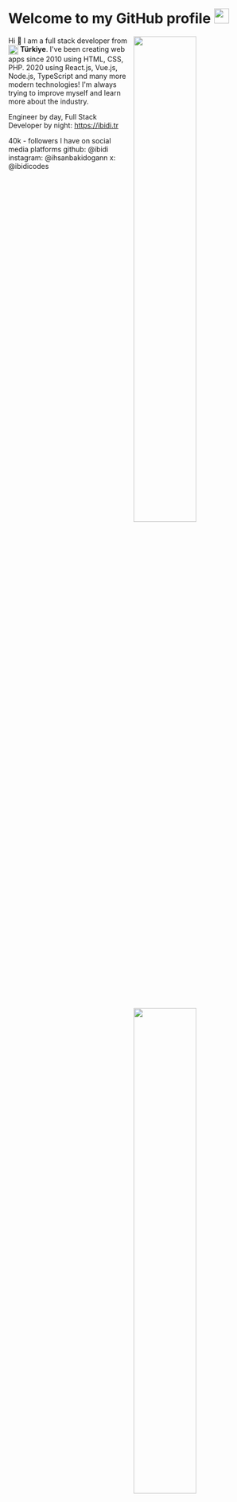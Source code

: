 <h1>Welcome to my GitHub profile <img src="https://media.giphy.com/media/Q7LHmoFwVP6Yc1swZs/giphy.gif" height="30px"></h1>

<img width="50%" align="right" src="https://github-readme-stats.vercel.app/api?username=ibidi&count_private=true&show_icons=true&theme=dark&hide_border=true&include_all_commits=true">
<img width="50%" height="1px" align="right" src="https://i.imgur.com/DkKayja.png">
<img width="50%" align="right" src="https://github-readme-stats.vercel.app/api/top-langs/?username=ibidi&theme=dark&hide_border=true&layout=compact">

Hi 👋 I am a full stack developer from <img width="20" height="20" align="center" src="https://i.imgur.com/ff547ZT.png"> **Türkiye**. I've been creating web apps since 2010 using HTML, CSS, PHP. 2020 using React.js, Vue.js, Node.js, TypeScript and many more modern technologies! I'm always trying to improve myself and learn more about the industry.

Engineer by day, Full Stack Developer by night: https://ibidi.tr

40k - followers I have on social media platforms
github: @ibidi
instagram: @ihsanbakidogann
x: @ibidicodes
